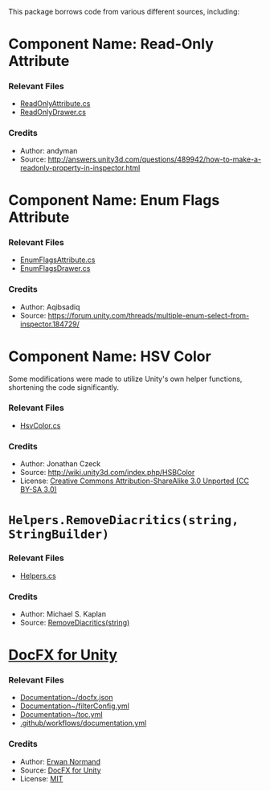 This package borrows code from various different sources, including:

# Component Name: Read-Only Attribute

### Relevant Files
- [ReadOnlyAttribute.cs](/Runtime/Attributes/ReadOnlyAttribute.cs)
- [ReadOnlyDrawer.cs](/Editor/Attributes/ReadOnlyDrawer.cs)

### Credits
- Author: andyman
- Source: http://answers.unity3d.com/questions/489942/how-to-make-a-readonly-property-in-inspector.html

# Component Name: Enum Flags Attribute

### Relevant Files
- [EnumFlagsAttribute.cs](/Runtime/Attributes/EnumFlagsAttribute.cs)
- [EnumFlagsDrawer.cs](/Editor/Attributes/EnumFlagsDrawer.cs)

### Credits
- Author: Aqibsadiq
- Source: https://forum.unity.com/threads/multiple-enum-select-from-inspector.184729/

# Component Name: HSV Color

Some modifications were made to utilize Unity's own helper functions, shortening the code significantly.

### Relevant Files
- [HsvColor.cs](/Runtime/HsvColor.cs)

### Credits
- Author: Jonathan Czeck
- Source: http://wiki.unity3d.com/index.php/HSBColor
- License: [Creative Commons Attribution-ShareAlike 3.0 Unported (CC BY-SA 3.0)](http://creativecommons.org/licenses/by-sa/3.0/)

# `Helpers.RemoveDiacritics(string, StringBuilder)`

### Relevant Files
- [Helpers.cs](https://github.com/OmiyaGames/omiya-games-common/blob/master/Runtime/Helpers.cs)

### Credits
- Author: Michael S. Kaplan
- Source: [RemoveDiacritics(string)](http://archives.miloush.net/michkap/archive/2007/05/14/2629747.html)

# [DocFX for Unity](https://github.com/NormandErwan/DocFxForUnity)

### Relevant Files
- [Documentation~/docfx.json](/Documentation~/docfx.json)
- [Documentation~/filterConfig.yml](/Documentation~/filterConfig.yml)
- [Documentation~/toc.yml](/Documentation~/toc.yml)
- [.github/workflows/documentation.yml](/.github/workflows/documentation.yml)

### Credits
- Author: [Erwan Normand](https://github.com/NormandErwan)
- Source: [DocFX for Unity](https://github.com/NormandErwan/DocFxForUnity)
- License: [MIT](https://github.com/NormandErwan/DocFxForUnity/blob/master/LICENSE)
